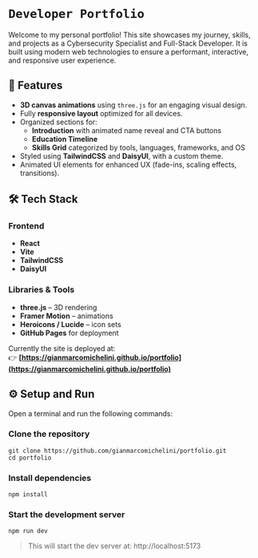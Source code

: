 # `Developer Portfolio`

Welcome to my personal portfolio! This site showcases my journey, skills, and projects as a Cybersecurity Specialist and Full-Stack Developer. It is built using modern web technologies to ensure a performant, interactive, and responsive user experience.

## 🚀 Features

- **3D canvas animations** using `three.js` for an engaging visual design.
- Fully **responsive layout** optimized for all devices.
- Organized sections for:
  - **Introduction** with animated name reveal and CTA buttons
  - **Education Timeline**
  - **Skills Grid** categorized by tools, languages, frameworks, and OS
- Styled using **TailwindCSS** and **DaisyUI**, with a custom theme.
- Animated UI elements for enhanced UX (fade-ins, scaling effects, transitions).

## 🛠 Tech Stack

### Frontend
- **React**
- **Vite**
- **TailwindCSS**
- **DaisyUI**

### Libraries & Tools
- **three.js** – 3D rendering
- **Framer Motion** – animations
- **Heroicons / Lucide** – icon sets
- **GitHub Pages** for deployment

Currently the site is deployed at:  
👉 **[https://gianmarcomichelini.github.io/portfolio](https://gianmarcomichelini.github.io/portfolio)**

## ⚙️ Setup and Run

Open a terminal and run the following commands:

### Clone the repository

```bash, aiignore
git clone https://github.com/gianmarcomichelini/portfolio.git
cd portfolio
```

### Install dependencies
```bash, aiignore
npm install
```
### Start the development server
```bash, aiignore
npm run dev
```


> This will start the dev server at: http://localhost:5173
